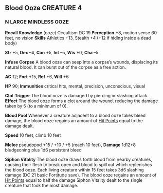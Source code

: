 ## Blood Ooze CREATURE 4
### N LARGE MINDLESS OOZE

**Recall Knowledge** (ooze) Occultism DC 19
**Perception** +8, motion sense 60 feet, no vision
**Skills** Athletics +13, Stealth +4 (+12 if hiding inside a dead body)

**Str** +5, **Dex** –4, **Con** +5, **Int** –5, **Wis** +0, **Cha** –5

**Infuse Corpse** A blood ooze can seep into a corpse’s wounds, displacing its natural blood. It can burst out of the corpse as a free action.

**AC** 12; **Fort** +15, **Ref** +6, **Will** +6

**HP** 90; **Immunities** critical hits, mental, precision, unconscious, visual

**Clot** **Trigger** The blood ooze is damaged by piercing or slashing attack. **Effect** The blood ooze forms a clot around the wound, reducing the damage taken by 5 (to a minimum of 0).

**Blood Pool** Whenever a creature adjacent to a blood ooze takes bleed damage, the blood ooze regains an amount of [Hit Points](https://pf2easy.com/index.php?id=1234&name=barkskin#!) equal to the damage dealt.

**Speed** 10 feet, climb 10 feet

**Melee** pseudopod +15 / +10 / +5 (reach 10 feet), **Damage** 1d12+8 bludgeoning plus 1d6 persistent bleed

**Siphon Vitality** The blood ooze draws forth blood from nearby creatures, causing their flesh to break open and blood to spill out which replenishes the blood ooze. Each living creature within 15 feet takes 3d6 slashing damage (DC 21 basic Fortitude save). The blood ooze regains an amount of [Hit Points](https://pf2easy.com/index.php?id=1234&name=barkskin#!) equal to half the damage Siphon Vitality dealt to the single creature that took the most damage.